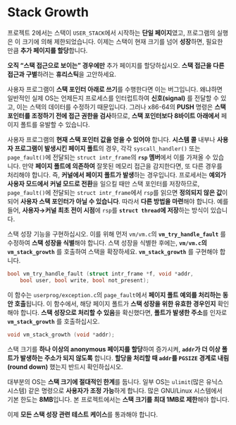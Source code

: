 # Stack Growth
프로젝트 2에서는 스택이 `USER_STACK`에서 시작하는 **단일 페이지**였고, 프로그램의 실행은 이 크기에 의해 제한되었습니다. 이제는 스택이 현재 크기를 넘어 **성장**하면, 필요한 만큼 **추가 페이지를 할당**합니다.

**오직 “스택 접근으로 보이는” 경우에만** 추가 페이지를 할당하십시오. **스택 접근을 다른 접근과 구별**하려는 **휴리스틱**을 고안하세요.

사용자 프로그램이 **스택 포인터 아래로 쓰기**를 수행한다면 이는 버그입니다. 왜냐하면 일반적인 실제 OS는 언제든지 프로세스를 인터럽트하여 **신호(signal)** 를 전달할 수 있고, 이는 스택의 데이터를 수정하기 때문입니다. 그러나 x86-64의 **PUSH** 명령은 **스택 포인터를 조정하기 전에 접근 권한을 검사**하므로, **스택 포인터보다 8바이트 아래에서** 페이지 폴트를 유발할 수 있습니다.

사용자 프로그램의 **현재 스택 포인터 값을 얻을 수 있어야** 합니다. **시스템 콜** 내부나 **사용자 프로그램이 발생시킨 페이지 폴트**의 경우, 각각 `syscall_handler()` 또는 `page_fault()`에 전달되는 `struct intr_frame`의 **`rsp` 멤버**에서 이를 가져올 수 있습니다. 만약 **페이지 폴트에 의존하여** 잘못된 메모리 접근을 감지한다면, 또 다른 경우를 처리해야 합니다. 즉, **커널에서 페이지 폴트가 발생**하는 경우입니다. 프로세서는 **예외가 사용자 모드에서 커널 모드로 전환**을 일으킬 때만 스택 포인터를 저장하므로, `page_fault()`에 전달되는 `struct intr_frame`에서 `rsp`를 읽으면 **정의되지 않은 값**이 되어 **사용자 스택 포인터가 아닐 수 있습니다**. 따라서 **다른 방법을 마련**해야 합니다. 예를 들어, **사용자→커널 최초 전이 시점**에 `rsp`를 **`struct thread`에 저장**하는 방식이 있습니다.

스택 성장 기능을 구현하십시오. 이를 위해 먼저 `vm/vm.c`의 **`vm_try_handle_fault`** 를 수정하여 **스택 성장을 식별**해야 합니다. 스택 성장을 식별한 후에는, **`vm/vm.c`의 `vm_stack_growth`** 를 호출하여 스택을 확장하세요. **`vm_stack_growth`** 를 구현해야 합니다.

```c
bool vm_try_handle_fault (struct intr_frame *f, void *addr,
    bool user, bool write, bool not_present);
```

이 함수는 `userprog/exception.c`의 `page_fault`에서 **페이지 폴트 예외를 처리하는 동안 호출**됩니다. 이 함수에서, 해당 페이지 폴트가 **스택 성장을 위한 유효한 경우인지** 확인해야 합니다. **스택 성장으로 처리할 수 있음**을 확신했다면, **폴트가 발생한 주소**를 인자로 **`vm_stack_growth`** 를 호출하십시오.

```c
void vm_stack_growth (void *addr);
```

스택 크기를 **하나 이상의 anonymous 페이지를 할당**하여 증가시켜, **`addr`가 더 이상 폴트가 발생하는 주소가 되지 않도록** 합니다. **할당을 처리할 때 `addr`를 `PGSIZE` 경계로 내림(round down)** 했는지 반드시 확인하십시오.

대부분의 OS는 **스택 크기에 절대적인 한계**를 둡니다. 일부 OS는 `ulimit`(많은 유닉스 시스템) 같은 명령으로 **사용자가 조정 가능**하게 합니다. 많은 GNU/Linux 시스템에서 기본 한도는 **8MB**입니다. 본 프로젝트에서는 **스택 크기를 최대 1MB로 제한**해야 합니다.

이제 **모든 스택 성장 관련 테스트 케이스**를 통과해야 합니다.